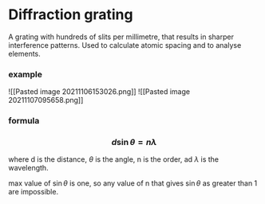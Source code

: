 # Diffraction grating
A grating with hundreds of slits per millimetre, that results in sharper interference patterns. Used to calculate atomic spacing and to analyse elements.

### example 
![[Pasted image 20211106153026.png]]
![[Pasted image 20211107095658.png]]

### formula 
### $$d\sin{\theta} = n \lambda$$
where d is the distance, $\theta$ is the angle, n is the order, ad $\lambda$ is the wavelength.

max value of $\sin{\theta}$ is one, so any value of n that gives $\sin{\theta}$ as greater than 1 are impossible.